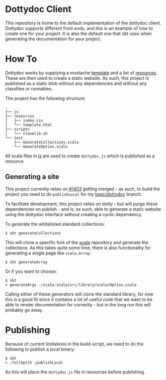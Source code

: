 Dottydoc Client
===============
This repository is home to the default implementation of the dottydoc client.
Dottydoc supports different front ends, and this is an example of how to create
one for your project. It is also the default one that sbt uses when generating
the documentation for your project.

How To
======
Dottydoc works by supplying a mustache [template](./resources/template.html)
and a list of [resources](./resources). These are then used to create a static
website. As such, this project is published as a static blob without any
dependencies and without any classfiles or runnables.

The project has the following structure:

```
.
├── js
├── resources
│   ├── index.css
│   └── template.html
├── scripts
│   └── clonelib.sh
└── test
    ├── GenerateCollections.scala
    └── GenerateOption.scala
```

All scala files in [js](./js) are used to create `dottydoc.js` which is
published as a resource.

## Generating a site ##
This project currently relies on
[#1453](https://github.com/lampepfl/dotty/pull/1453) getting merged - as such,
to build the project you need to do `publishLocal` for my
[topic/dottydoc](https://github.com/felixmulder/dotty/tree/topic/dottydoc)
branch.

To facilitate development, this project relies on dotty - but will purge these
dependencies on publish - and is, as such, able to generate a static website
using the dottydoc interface without creating a cyclic dependency.

To generate the whitelisted standard collections:

```
$ sbt generateCollections
```

This will clone a specific fork of the [scala](http://github.com/scala/scala)
repository and generate the collections. As this takes quite some time, there
is also functionality for generating a single page like `scala.Array`:

```
$ sbt generateArray
```

Or if you want to choose:

```
$ sbt
> generateArgs ./scala-scala/src/library/scala/Option.scala
```

Calling either of these generators will clone the standard library, for now
this is a good fit since it contains a lot of useful code that we want to be
able to render documentation for correctly - but in the long run this will
probably go away.

Publishing
==========
Because of current limitations in the build-script, we need to do the following
to publish a local binary:

```
$ sbt
> ;fullOptJS ;publishLocal
```

As this will place the `dottydoc.js` file in resources before publishing.
